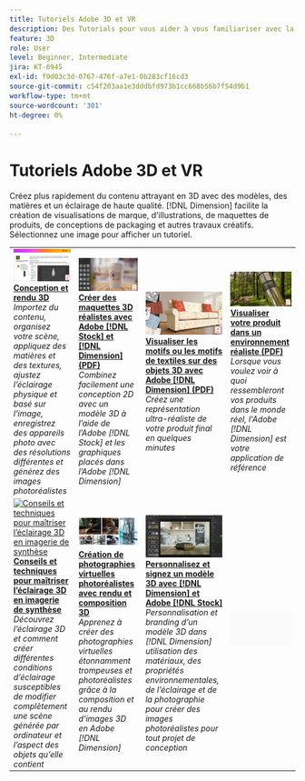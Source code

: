 ```yaml
---
title: Tutoriels Adobe 3D et VR
description: Des Tutorials pour vous aider à vous familiariser avec la 3D et la RV d’Adobe
feature: 3D
role: User
level: Beginner, Intermediate
jira: KT-6945
exl-id: f9d03c3d-0767-476f-a7e1-0b283cf16cd3
source-git-commit: c54f203aa1e3dddbfd973b1cc668b56b7f54d9b1
workflow-type: tm+mt
source-wordcount: '301'
ht-degree: 0%

---
```


# Tutoriels Adobe 3D et VR

Créez plus rapidement du contenu attrayant en 3D avec des modèles, des matières et un éclairage de haute qualité. [!DNL Dimension] facilite la création de visualisations de marque, d’illustrations, de maquettes de produits, de conceptions de packaging et autres travaux créatifs. Sélectionnez une image pour afficher un tutoriel.

<table>
<tr>
 <td>
   <a href="substance-3d-stager.md">
      <img alt="Conception et rendu 3D" src="assets/Substance3DStager.png" />
   </a>
    <div>
   <a href="substance-3d-stager.md"><strong>Conception et rendu 3D</strong></a>
    </div>
    <em>Importez du contenu, organisez votre scène, appliquez des matières et des textures, ajustez l’éclairage physique et basé sur l’image, enregistrez des appareils photo avec des résolutions différentes et générez des images photoréalistes</em>
    <br>
  </td>
  <td>
   <a href="assets/CreateRealistic3DMockupswithAdobeStockandDimension.pdf">
      <img alt="Créer des maquettes 3D réalistes avec Adobe [!DNL Stock] et [!DNL Dimension]" src="assets/CreateRealistic3DMockupswithAdobeStockandDimension.jpg" />
   </a>
    <div>
   <a href="assets/CreateRealistic3DMockupswithAdobeStockandDimension.pdf"><strong>Créer des maquettes 3D réalistes avec Adobe [!DNL Stock] et [!DNL Dimension] (PDF)</strong></a>
    </div>
    <em>Combinez facilement une conception 2D avec un modèle 3D à l’aide de l’Adobe [!DNL Stock] et les graphiques placés dans l’Adobe [!DNL Dimension]</em>
    <br>
  </td>
  <td>
   <a href="assets/VisualizeTextileDesignsorPatternson3DObjectswithAdobeDimension.pdf">
      <img alt="Visualiser les motifs ou les motifs de textiles sur des objets 3D avec Adobe [!DNL Dimension]" src="assets/VisualizeTextileDesignsorPatternson3DObjectswithAdobeDimension.jpg" />
   </a>
    <div>
   <a href="assets/VisualizeTextileDesignsorPatternson3DObjectswithAdobeDimension.pdf"><strong>Visualiser les motifs ou les motifs de textiles sur des objets 3D avec Adobe [!DNL Dimension] (PDF)</strong></a>
    </div>
    <em>Créez une représentation ultra-réaliste de votre produit final en quelques minutes</em>
    <br>
  </td>
  <td>
   <a href="../cce/assets/VisualizeyourProductinaRealisticEnvironment.pdf">
      <img alt="Visualisez votre produit dans un environnement réaliste" src="assets/VisualizeyourProductinaRealisticEnvironment.jpg" />
   </a>
    <div>
   <a href="../cce/assets/VisualizeyourProductinaRealisticEnvironment.pdf"><strong>Visualiser votre produit dans un environnement réaliste (PDF)</strong></a>
    </div>
    <em>Lorsque vous voulez voir à quoi ressembleront vos produits dans le monde réel, l'Adobe [!DNL Dimension] est votre application de référence</em>
    <br>
  </td>
</tr>
<tr>
  <td>
   <a href="mastering3dlighting.md">
      <img alt="Conseils et techniques pour maîtriser l’éclairage 3D en imagerie de synthèse" src="assets/Mastering3dlighting_1.gif" />
   </a>
    <div>
   <a href="mastering3dlighting.md"><strong>Conseils et techniques pour maîtriser l’éclairage 3D en imagerie de synthèse</strong></a>
    </div>
    <em>Découvrez l’éclairage 3D et comment créer différentes conditions d’éclairage susceptibles de modifier complètement une scène générée par ordinateur et l’aspect des objets qu’elle contient</em>
    <br>
  </td>
  <td>
   <a href="photorealistic.md">
      <img alt="Création de photographies virtuelles photoréalistes avec rendu et composition 3D" src="assets/Photorealistic_TOC.png" />
   </a>
    <div>
   <a href="photorealistic.md"><strong>Création de photographies virtuelles photoréalistes avec rendu et composition 3D</strong></a>
    </div>
    <em>Apprenez à créer des photographies virtuelles étonnamment trompeuses et photoréalistes grâce à la composition et au rendu d’images 3D en Adobe [!DNL Dimension]</em>
    <br>
  </td>
  <td>
   <a href="3ddimensionstock.md">
      <img alt="Personnalisez et signez un modèle 3D avec [!DNL Dimension] et Adobe [!DNL Stock]" src="assets/3ddimensionstock.jpg" />
   </a>
    <div>
   <a href="3ddimensionstock.md"><strong>Personnalisez et signez un modèle 3D avec [!DNL Dimension] et Adobe [!DNL Stock]</strong></a>
    </div>
    <em>Personnalisation et branding d’un modèle 3D dans [!DNL Dimension] utilisation des matériaux, des propriétés environnementales, de l’éclairage et de la photographie pour créer des images photoréalistes pour tout projet de conception</em>
    <br>
  </td>
  <td>
    <img alt="Espaceur" src="../assets/Gray_thumbnail.png" />
    <div>
    <br>
  </td>
</tr>
</table>